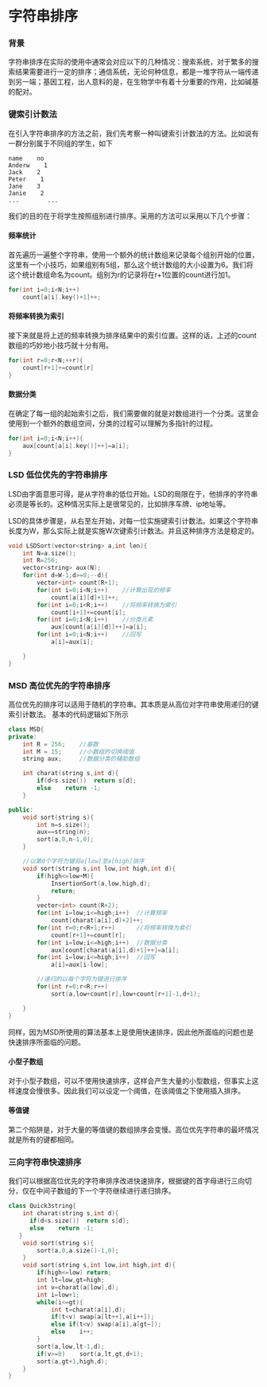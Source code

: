 # 字符串排序

### 背景

字符串排序在实际的使用中通常会对应以下的几种情况：搜索系统，对于繁多的搜索结果需要进行一定的排序；通信系统，无论何种信息，都是一堆字符从一端传递到另一端；基因工程，出人意料的是，在生物学中有着十分重要的作用，比如碱基的配对。

### 键索引计数法

在引入字符串排序的方法之前，我们先考察一种叫键索引计数法的方法。比如说有一群分别属于不同组的学生，如下

```text
name    no
Anderw    1
Jack    2
Peter    1
Jane    3
Janie    2
...        ...
```

我们的目的在于将学生按照组别进行排序。采用的方法可以采用以下几个步骤：

#### 频率统计

首先遍历一遍整个字符串，使用一个额外的统计数组来记录每个组别开始的位置，这里有一个小技巧，如果组别有5组，那么这个统计数组的大小设置为6。我们将这个统计数组命名为count。组别为r的记录将在r+1位置的count进行加1。

```cpp
for(int i=0;i<N;i++)
    count[a[i].key()+1]++;
```

#### 将频率转换为索引

接下来就是将上述的频率转换为排序结果中的索引位置。这样的话，上述的count数组的巧妙地小技巧就十分有用。

```cpp
for(int r=0;r<N;++r){
    count[r+1]+=count[r]
}
```

#### 数据分类

在确定了每一组的起始索引之后，我们需要做的就是对数组进行一个分类。这里会使用到一个额外的数组空间，分类的过程可以理解为多指针的过程。

```cpp
for(int i=0;i<N;i++){
    aux[count[a[i].key()]++]=a[i];
}
```

### LSD 低位优先的字符串排序

LSD由字面意思可得，是从字符串的低位开始。LSD的局限在于，他排序的字符串必须是等长的。这种情况实际上是很常见的，比如排序车牌、ip地址等。

LSD的具体步骤是，从右至左开始，对每一位实施键索引计数法。如果这个字符串长度为W，那么实际上就是实施W次键索引计数法。并且这种排序方法是稳定的。

```cpp
void LSDSort(vector<string> a,int len){
    int N=a.size();
    int R=256;
    vector<string> aux(N);
    for(int d=W-1;d>=0;--d){
        vector<int> count(R+1);
        for(int i=0;i<N;i++)    //计算出现的频率
            count[a[i][d]+1]++;
        for(int i=0;i<R;i++)    //将频率转换为索引
            count[i+1]+=count[i];
        for(int i=0;i<N;i++)    //分类元素
            aux[count[a[i][d]]++]=a[i];
        for(int i=0;i<N;i++)    //回写
            a[i]=aux[i];

    }
}
```

### MSD 高位优先的字符串排序

高位优先的排序可以适用于随机的字符串。其本质是从高位对字符串使用递归的键索引计数法。 基本的代码逻辑如下所示

```cpp
class MSD{
private:
    int R = 256;    //基数
    int M = 15;     //小数组的切换阈值
    string aux;     //数据分类的辅助数组

    int charat(string s,int d){
        if(d<s.size())  return s[d];
        else    return -1;
    }

public:
    void sort(string s){
        int n=s.size();
        aux==string(n);
        sort(a,0,n-1,0);
    }

    //以第d个字符为键将a[low]至a[high]排序
    void sort(string s,int low,int high,int d){
        if(high<=low+M){
            InsertionSort(a,low,high,d);
            return;
        }
        vector<int> count(R+2);
        for(int i=low;i<=high;i++)  //计算频率
            count[charat(a[i],d)+2]++;
        for(int r=0;r<R+1;r++)      //将频率转换为索引
            count[r+1]+=count[r];
        for(int i=low;i<=high;i++)  //数据分类
            aux[count[charat(a[i],d)+1]++]=a[i];
        for(int i=low;i<=high;i++)  //回写
            a[i]=aux[i-low];

        //递归的以每个字符为键进行排序
        for(int r=0;r<R;r++)
            sort(a,low+count[r],low+count[r+1]-1,d+1);

    }
}
```

同样，因为MSD所使用的算法基本上是使用快速排序，因此他所面临的问题也是快速排序所面临的问题。

#### 小型子数组

对于小型子数组，可以不使用快速排序，这样会产生大量的小型数组，但事实上这样速度会慢很多。因此我们可以设定一个阈值，在该阈值之下使用插入排序。

#### 等值键

第二个陷阱是，对于大量的等值键的数组排序会变慢。高位优先字符串的最坏情况就是所有的键都相同。

### 三向字符串快速排序

我们可以根据高位优先的字符串排序改进快速排序，根据键的首字母进行三向切分，仅在中间子数组的下一个字符继续进行递归排序。

```cpp
class Quick3string{
    int charat(string s,int d){
      if(d<s.size())  return s[d];
      else    return -1;
   }
    void sort(string s){
        sort(a,0,a.size()-1,0);
    }
    void sort(string s,int low,int high,int d){
        if(high<=low) return;
        int lt=low,gt=high;
        int v=charat(a[low],d);
        int i=low+1;
        while(i<=gt){
            int t=charat(a[i],d);
            if(t<v) swap(a[lt++],a[i++]);
            else if(t<v) swap(a[i],a[gt—]);
            else    i++;
        }
        sort(a,low,lt-1,d);
        if(v>=0)    sort(a,lt,gt,d+1);
        sort(a,gt+1,high,d);
    }
}
```

